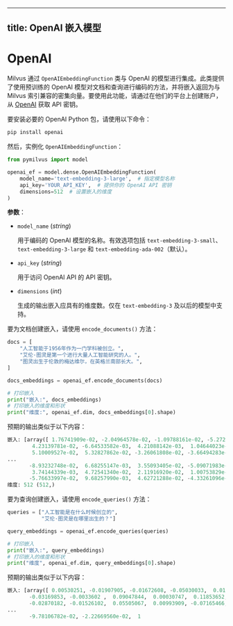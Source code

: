 
---
title: OpenAI 嵌入模型
---

# OpenAI

Milvus 通过 `OpenAIEmbeddingFunction` 类与 OpenAI 的模型进行集成。此类提供了使用预训练的 OpenAI 模型对文档和查询进行编码的方法，并将嵌入返回为与 Milvus 索引兼容的密集向量。要使用此功能，请通过在他们的平台上创建账户，从 [OpenAI](https://openai.com/api/) 获取 API 密钥。

要安装必要的 OpenAI Python 包，请使用以下命令：

```python
pip install openai
```

然后，实例化 `OpenAIEmbeddingFunction`：

```python
from pymilvus import model

openai_ef = model.dense.OpenAIEmbeddingFunction(
    model_name='text-embedding-3-large',  # 指定模型名称
    api_key='YOUR_API_KEY',  # 提供你的 OpenAI API 密钥
    dimensions=512  # 设置嵌入的维度
)
```

**参数**：

- `model_name` (_string_)

  用于编码的 OpenAI 模型的名称。有效选项包括 `text-embedding-3-small`、`text-embedding-3-large` 和 `text-embedding-ada-002`（默认）。

- `api_key` (_string_)

  用于访问 OpenAI API 的 API 密钥。

- `dimensions` (_int_)

  生成的输出嵌入应具有的维度数。仅在 `text-embedding-3` 及以后的模型中支持。

要为文档创建嵌入，请使用 `encode_documents()` 方法：

```python
docs = [
    "人工智能于1956年作为一门学科被创立。",
    "艾伦·图灵是第一个进行大量人工智能研究的人。",
    "图灵出生于伦敦的梅达维尔，在英格兰南部长大。",
]

docs_embeddings = openai_ef.encode_documents(docs)

# 打印嵌入
print("嵌入:", docs_embeddings)
# 打印嵌入的维度和形状
print("维度:", openai_ef.dim, docs_embeddings[0].shape)
```

预期的输出类似于以下内容：

```python
嵌入: [array([ 1.76741909e-02, -2.04964578e-02, -1.09788161e-02, -5.27223349e-02,
        4.23139781e-02, -6.64533582e-03,  4.21088142e-03,  1.04644023e-01,
        5.10009527e-02,  5.32827862e-02, -3.26061808e-02, -3.66494283e-02,
...
       -8.93232748e-02,  6.68255147e-03,  3.55093405e-02, -5.09071983e-02,
        3.74144339e-03,  4.72541340e-02,  2.11916920e-02,  1.00753829e-02,
       -5.76633997e-02,  9.68257990e-03,  4.62721288e-02, -4.33261096e-02])]
维度: 512 (512,)
```

要为查询创建嵌入，请使用 `encode_queries()` 方法：

```python
queries = ["人工智能是在什么时候创立的",
           "艾伦·图灵是在哪里出生的？"]

query_embeddings = openai_ef.encode_queries(queries)

# 打印嵌入
print("嵌入:", query_embeddings)
# 打印嵌入的维度和形状
print("维度", openai_ef.dim, query_embeddings[0].shape)
```

预期的输出类似于以下内容：

```python
嵌入: [array([ 0.00530251, -0.01907905, -0.01672608, -0.05030033,  0.01635982,
       -0.03169853, -0.0033602 ,  0.09047844,  0.00030747,  0.11853652,
       -0.02870182, -0.01526102,  0.05505067,  0.00993909, -0.07165466,
...
       -9.78106782e-02, -2.22669560e-02,  1